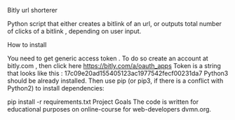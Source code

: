 Bitly url shorterer

Python script that either creates a bitlink of an url, or outputs total number of clicks of a bitlink , depending on user input.

How to install

You need to get generic access token . To do so create an account at bitly.com , then click here https://bitly.com/a/oauth_apps
Token is a string that looks like this : 17c09e20ad155405123ac1977542fecf00231da7
Python3 should be already installed. Then use pip (or pip3, if there is a conflict with Python2) to install dependencies:

pip install -r requirements.txt
Project Goals
The code is written for educational purposes on online-course for web-developers dvmn.org.